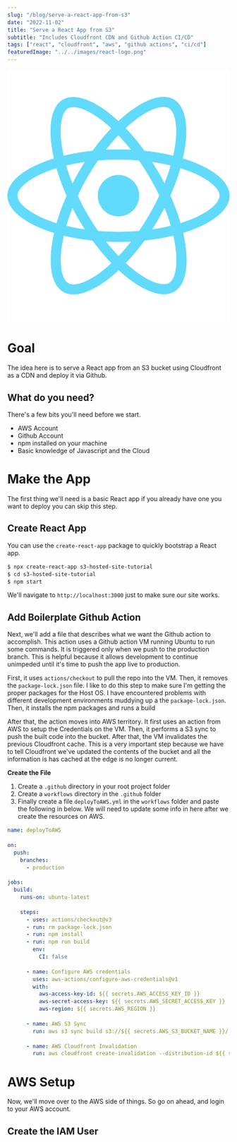 ```yaml
---
slug: "/blog/serve-a-react-app-from-s3"
date: "2022-11-02"
title: "Serve a React App from S3"
subtitle: "Includes Cloudfront CDN and Github Action CI/CD"
tags: ["react", "cloudfront", "aws", "github actions", "ci/cd"]
featuredImage: "../../images/react-logo.png"
---
```


![React Logo](../../images/react-logo.png)

# Goal

The idea here is to serve a React app from an S3 bucket using Cloudfront as a CDN and deploy it via Github.

## What do you need?

There's a few bits you'll need before we start.

- AWS Account
- Github Account
- npm installed on your machine
- Basic knowledge of Javascript and the Cloud

# Make the App

The first thing we'll need is a basic React app if you already have one you want to deploy you can skip this step.

## Create React App

You can use the `create-react-app` package to quickly bootstrap a React app.

```bash
$ npx create-react-app s3-hosted-site-tutorial
$ cd s3-hosted-site-tutorial
$ npm start
```

We'll navigate to `http://localhost:3000` just to make sure our site works.

## Add Boilerplate Github Action

Next, we'll add a file that describes what we want the Github action to accomplish. This action uses a Github action VM running Ubuntu to run some commands. It is triggered only when we push to the production branch. This is helpful because it allows development to continue unimpeded until it's time to push the app live to production.

First, it uses `actions/checkout` to pull the repo into the VM. Then, it removes the `package-lock.json` file. I like to do this step to make sure I'm getting the proper packages for the Host OS. I have encountered problems with different development environments muddying up a the `package-lock.json`. Then, it installs the npm packages and runs a build

After that, the action moves into AWS territory. It first uses an action from AWS to setup the Credentials on the VM. Then, it performs a S3 sync to push the built code into the bucket. After that, the VM invalidates the previous Cloudfront cache. This is a very important step because we have to tell Cloudfront we've updated the contents of the bucket and all the information is has cached at the edge is no longer current. 

**Create the File**

1. Create a `.github` directory in your root project folder
2. Create a `workflows` directory in the `.github` folder
3. Finally create a file `deployToAWS.yml` in the `workflows` folder and paste the following in below. We will need to update some info in here after we create the resources on AWS.

```yaml
name: deployToAWS

on:
  push:
    branches:
      - production

jobs:
  build:
    runs-on: ubuntu-latest

    steps:
      - uses: actions/checkout@v3
      - run: rm package-lock.json
      - run: npm install
      - run: npm run build
        env:
          CI: false

      - name: Configure AWS credentials
        uses: aws-actions/configure-aws-credentials@v1
        with:
          aws-access-key-id: ${{ secrets.AWS_ACCESS_KEY_ID }}
          aws-secret-access-key: ${{ secrets.AWS_SECRET_ACCESS_KEY }}
          aws-region: ${{ secrets.AWS_REGION }}

      - name: AWS S3 Sync
        run: aws s3 sync build s3://${{ secrets.AWS_S3_BUCKET_NAME }}/

      - name: AWS Cloudfront Invalidation
        run: aws cloudfront create-invalidation --distribution-id ${{ secrets.AWS_DISTRIBUTION_ID }} --paths "/index.html"
```

# AWS Setup

Now, we'll move over to the AWS side of things. So go on ahead, and login to your AWS account.

## Create the IAM User

